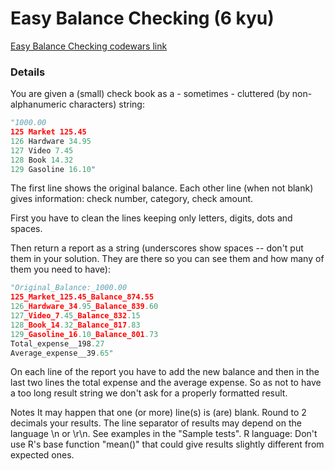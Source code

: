# Easy Balance Checking (6 kyu)
[Easy Balance Checking codewars link](https://www.codewars.com/kata/59d727d40e8c9dd2dd00009f)

### Details
You are given a (small) check book as a - sometimes - cluttered (by non-alphanumeric characters) string:
```python
"1000.00
125 Market 125.45
126 Hardware 34.95
127 Video 7.45
128 Book 14.32
129 Gasoline 16.10"
```
The first line shows the original balance. Each other line (when not blank) gives information: check number, category, check amount.

First you have to clean the lines keeping only letters, digits, dots and spaces.

Then return a report as a string (underscores show spaces -- don't put them in your solution. They are there so you can see them and how many of them you need to have):
```python
"Original_Balance:_1000.00
125_Market_125.45_Balance_874.55
126_Hardware_34.95_Balance_839.60
127_Video_7.45_Balance_832.15
128_Book_14.32_Balance_817.83
129_Gasoline_16.10_Balance_801.73
Total_expense__198.27
Average_expense__39.65"
```
On each line of the report you have to add the new balance and then in the last two lines the total expense and the average expense. So as not to have a too long result string we don't ask for a properly formatted result.

Notes
It may happen that one (or more) line(s) is (are) blank.
Round to 2 decimals your results.
The line separator of results may depend on the language \n or \r\n. See examples in the "Sample tests".
R language: Don't use R's base function "mean()" that could give results slightly different from expected ones.